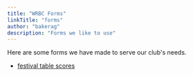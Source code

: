 ```yaml
---
title: "WRBC Forms"
linkTitle: "forms"
author: "bakerag"
description: "Forms we like to use"
---
```


Here are some forms we have made to serve our club's needs.

* [festival table scores](festival-table-scores.pdf)